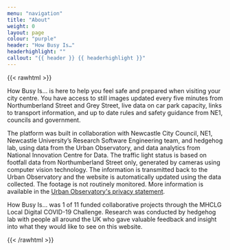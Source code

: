 ```yaml
---
menu: "navigation"
title: "About"
weight: 0
layout: page
colour: "purple"
header: "How Busy Is…"
headerhighlight: ""
callout: "{{ header }} {{ headerhighlight }}"
---
```

{{< rawhtml >}}
<div class="contentWrapper">
<p>How Busy Is… is here to help you feel safe and prepared when visiting your city centre. You have access to still images updated every five minutes from Northumberland Street and Grey Street, live data on car park capacity, links to transport information, and up to date rules and safety guidance from NE1, councils and government. </p>
  
<p>The platform was built in collaboration with Newcastle City Council, NE1, Newcastle University’s Research Software Engineering team, and hedgehog lab, using data from the Urban Observatory, and data analytics from National Innovation Centre for Data. The traffic light status is based on footfall data from Northumberland Street only, generated by cameras using computer vision technology. The information is transmitted back to the Urban Observatory and the website is automatically updated using the data collected. The footage is not routinely monitored. More information is available in the <a href="https://urbanobservatory.ac.uk/privacy-policy">Urban Observatory's privacy statement</a>.</p>

<p>How Busy Is… was 1 of 11 funded collaborative projects through the MHCLG Local Digital COVID-19 Challenge. Research was conducted by hedgehog lab with people all around the UK who gave valuable feedback and insight into what they would like to see on this website.</p>
</div>
{{< /rawhtml >}}
